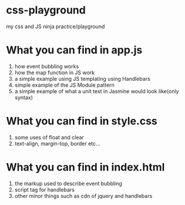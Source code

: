 # css-playground
my css and JS ninja practice/playground

# What you can find in app.js

1. how event bubbling works
2. how the map function in JS work
3. a simple example using JS templating using Handlebars
4. simple example of the JS Module pattern
5. a simple example of what a unit test in Jasmine would look like(only syntax)

# What you can find in style.css

1. some uses of float and clear
2. text-align, margin-top, border etc...

# What you can find in index.html

1. the markup used to describe event bubbling
2. script tag for handlebars
3. other minor things such as cdn of jquery and handlebars



